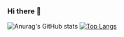 ### Hi there 👋

<!--
**YAGregor/YAGregor** is a ✨ _special_ ✨ repository because its `README.md` (this file) appears on your GitHub profile.

Here are some ideas to get you started:

- 🔭 I’m currently working on ...
- 🌱 I’m currently learning ...
- 👯 I’m looking to collaborate on ...
- 🤔 I’m looking for help with ...
- 💬 Ask me about ...
- 📫 How to reach me: ...
- 😄 Pronouns: ...
- ⚡ Fun fact: ...
-->
![Anurag's GitHub stats](https://github-readme-stats.vercel.app/api?username=YaGregor&show_icons=true&count_private=true&theme=radical)
[![Top Langs](https://github-readme-stats.vercel.app/api/top-langs/?username=YaGregor&layout=compact&hide=javascript,html&theme=radical)](https://github.com/anuraghazra/github-readme-stats)
